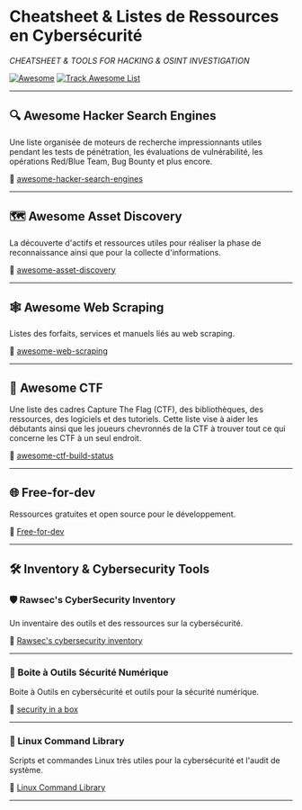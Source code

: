 # Cheatsheet & Listes de Ressources en Cybersécurité 
*CHEATSHEET & TOOLS FOR HACKING & OSINT INVESTIGATION*

[![Awesome](https://cdn.rawgit.com/sindresorhus/awesome/d7305f38d29fed78fa85652e3a63e154dd8e8829/media/badge.svg)](https://github.com/sindresorhus/awesome)
[![Track Awesome List](https://www.trackawesomelist.com/badge.svg)](https://www.trackawesomelist.com/ripienaar/free-for-dev)

---


## 🔍 Awesome Hacker Search Engines 
Une liste organisée de moteurs de recherche impressionnants utiles pendant les tests de pénétration, les évaluations de vulnérabilité, les opérations Red/Blue Team, Bug Bounty et plus encore.

🔗 [awesome-hacker-search-engines](https://awesome-hacker-search-engines.com/#urls)

---

## 🗺️ Awesome Asset Discovery  
La découverte d'actifs et ressources utiles pour réaliser la phase de reconnaissance ainsi que pour la collecte d'informations.

🔗 [awesome-asset-discovery](https://github.com/redhuntlabs/Awesome-Asset-Discovery?tab=readme-ov-file)

---

## 🕸️ Awesome Web Scraping 
Listes des forfaits, services et manuels liés au web scraping.

🔗 [awesome-web-scraping](https://github.com/lorien/awesome-web-scraping/tree/master)

---

## 🎯 Awesome CTF 
Une liste des cadres Capture The Flag (CTF), des bibliothèques, des ressources, des logiciels et des tutoriels. Cette liste vise à aider les débutants ainsi que les joueurs chevronnés de la CTF à trouver tout ce qui concerne les CTF à un seul endroit.

🔗 [awesome-ctf-build-status](https://github.com/apsdehal/aWEsoMe-cTf)

---

## 🌐 Free-for-dev
Ressources gratuites et open source pour le développement.

🔗 [Free-for-dev](https://github.com/ripienaar/free-for-dev)

---

## 🛠️ Inventory & Cybersecurity Tools 

### 🛡️ Rawsec's CyberSecurity Inventory
Un inventaire des outils et des ressources sur la cybersécurité.

🔗 [Rawsec's cybersecurity inventory](https://inventory.raw.pm/index.html)

---

### 🧰 Boite à Outils Sécurité Numérique
Boite à Outils en cybersécurité et outils pour la sécurité numérique.

🔗 [security in a box](https://securityinabox.org/fr/)

---

### 🐧 Linux Command Library 
Scripts et commandes Linux très utiles pour la cybersécurité et l'audit de système.

🔗 [Linux Command Library](https://linuxcommandlibrary.com/)

---

